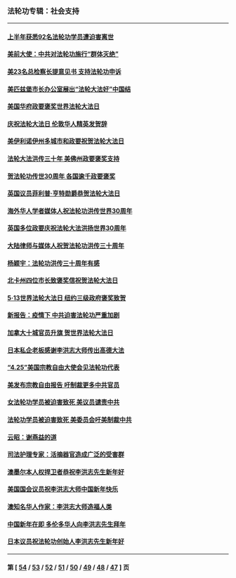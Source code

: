 ### 法轮功专辑：社会支持
---
#### [上半年获悉92名法轮功学员遭迫害离世](../../pages/nf4386/n13772701.md?07050430) 
#### [美前大使：中共对法轮功施行“群体灭绝”](../../pages/nf4386/n13771705.md?07050430) 
#### [美23名总检察长提意见书 支持法轮功申诉](../../pages/nf4386/n13766596.md?07050430) 
#### [美匹兹堡市长办公室展出“法轮大法好”中国结](../../pages/nf4386/n13749721.md?07050430) 
#### [美国华府政要褒奖世界法轮大法日](../../pages/nf4386/n13743770.md?07050430) 
#### [庆祝法轮大法日 伦敦华人精英发贺辞](../../pages/nf4386/n13741593.md?07050430) 
#### [美伊利诺伊州多城市和政要祝贺法轮大法日](../../pages/nf4386/n13737149.md?07050430) 
#### [法轮大法洪传三十年 美佛州政要褒奖支持](../../pages/nf4386/n13737103.md?07050430) 
#### [贺法轮功传世30周年 各国逾千政要褒奖](../../pages/nf4386/n13735828.md?07050430) 
#### [英国议员菲利普‧亨特勋爵恭贺法轮大法日](../../pages/nf4386/n13736187.md?07050430) 
#### [海外华人学者媒体人祝法轮功洪传世界30周年](../../pages/nf4386/n13735835.md?07050430) 
#### [英国多位政要庆祝法轮大法洪扬世界30周年](../../pages/nf4386/n13734739.md?07050430) 
#### [大陆律师与媒体人祝贺法轮功洪传三十周年](../../pages/nf4386/n13735062.md?07050430) 
#### [杨颖宇：法轮功洪传三十周年有感](../../pages/nf4386/n13734884.md?07050430) 
#### [北卡州四位市长致褒奖信祝贺法轮大法日](../../pages/nf4386/n13733292.md?07050430) 
#### [5·13世界法轮大法日 纽约三级政府褒奖致贺](../../pages/nf4386/n13732651.md?07050430) 
#### [新报告：疫情下 中共迫害法轮功严重加剧](../../pages/nf4386/n13732612.md?07050430) 
#### [加拿大十城官员升旗 贺世界法轮大法日](../../pages/nf4386/n13729166.md?07050430) 
#### [日本私企老板感谢李洪志大师传出高德大法](../../pages/nf4386/n13726335.md?07050430) 
#### [“4.25”美国宗教自由大使会见法轮功代表](../../pages/nf4386/n13724124.md?07050430) 
#### [美发布宗教自由报告 吁制裁更多中共官员](../../pages/nf4386/n13720670.md?07050430) 
#### [女法轮功学员被迫害致死 美议员谴责中共](../../pages/nf4386/n13682069.md?07050430) 
#### [法轮功学员被迫害致死 美委员会吁美制裁中共](../../pages/nf4386/n13631310.md?07050430) 
#### [云昭：谢燕益的道](../../pages/nf4386/n13607391.md?07050430) 
#### [司法护理专家：活摘器官造成广泛的受害群](../../pages/nf4386/n13570425.md?07050430) 
#### [澳墨尔本人权捍卫者恭祝李洪志先生新年好](../../pages/nf4386/n13556164.md?07050430) 
#### [美国国会议员祝李洪志大师中国新年快乐](../../pages/nf4386/n13554208.md?07050430) 
#### [澳知名华人作家：李洪志大师造福人类](../../pages/nf4386/n13552049.md?07050430) 
#### [中国新年在即 多伦多华人向李洪志先生拜年](../../pages/nf4386/n13531756.md?07050430) 
#### [日本议员祝法轮功创始人李洪志先生新年好](../../pages/nf4386/n13543228.md?07050430) 

---
#### 第 [ [54](./54.md?07050430) / [53](./53.md?07050430) / [52](./52.md?07050430) / [51](./51.md?07050430) / [50](./50.md?07050430) / [49](./49.md?07050430) / [48](./48.md?07050430) / [47](./47.md?07050430) ] 页
